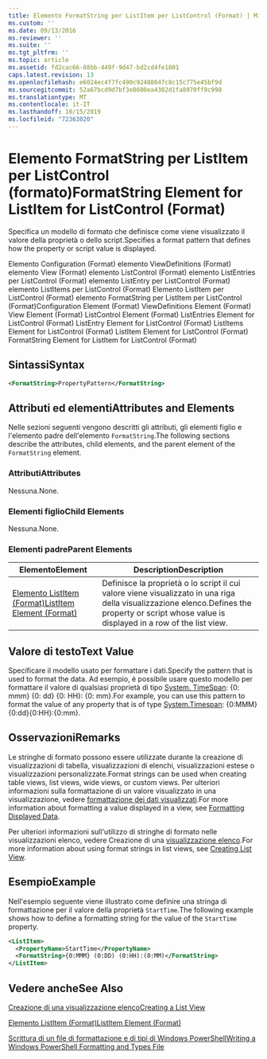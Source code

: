 ```yaml
---
title: Elemento FormatString per ListItem per ListControl (Format) | Microsoft Docs
ms.custom: ''
ms.date: 09/13/2016
ms.reviewer: ''
ms.suite: ''
ms.tgt_pltfrm: ''
ms.topic: article
ms.assetid: fd2cac66-88bb-449f-9d47-bd2cd4fe1801
caps.latest.revision: 13
ms.openlocfilehash: e6024ec4f7fc490c92408047c8c15c775e45bf9d
ms.sourcegitcommit: 52a67bcd9d7bf3e8600ea4302d1fa8970ff9c998
ms.translationtype: MT
ms.contentlocale: it-IT
ms.lasthandoff: 10/15/2019
ms.locfileid: "72363020"
---
```

# <a name="formatstring-element-for-listitem-for-listcontrol--format"></a><span data-ttu-id="25dc5-102">Elemento FormatString per ListItem per ListControl (formato)</span><span class="sxs-lookup"><span data-stu-id="25dc5-102">FormatString Element for ListItem for ListControl  (Format)</span></span>

<span data-ttu-id="25dc5-103">Specifica un modello di formato che definisce come viene visualizzato il valore della proprietà o dello script.</span><span class="sxs-lookup"><span data-stu-id="25dc5-103">Specifies a format pattern that defines how the property or script value is displayed.</span></span>

<span data-ttu-id="25dc5-104">Elemento Configuration (Format) elemento ViewDefinitions (Format) elemento View (Format) elemento ListControl (Format) elemento ListEntries per ListControl (Format) elemento ListEntry per ListControl (Format) elemento ListItems per ListControl (Format) Elemento ListItem per ListControl (Format) elemento FormatString per ListItem per ListControl (Format)</span><span class="sxs-lookup"><span data-stu-id="25dc5-104">Configuration Element (Format) ViewDefinitions Element (Format) View Element (Format) ListControl Element (Format) ListEntries Element for ListControl (Format) ListEntry Element for ListControl (Format) ListItems Element for ListControl (Format) ListItem Element for ListControl (Format) FormatString Element for ListItem for ListControl (Format)</span></span>

## <a name="syntax"></a><span data-ttu-id="25dc5-105">Sintassi</span><span class="sxs-lookup"><span data-stu-id="25dc5-105">Syntax</span></span>

```xml
<FormatString>PropertyPattern</FormatString>
```

## <a name="attributes-and-elements"></a><span data-ttu-id="25dc5-106">Attributi ed elementi</span><span class="sxs-lookup"><span data-stu-id="25dc5-106">Attributes and Elements</span></span>

<span data-ttu-id="25dc5-107">Nelle sezioni seguenti vengono descritti gli attributi, gli elementi figlio e l'elemento padre dell'elemento `FormatString`.</span><span class="sxs-lookup"><span data-stu-id="25dc5-107">The following sections describe the attributes, child elements, and the parent element of the `FormatString` element.</span></span>

### <a name="attributes"></a><span data-ttu-id="25dc5-108">Attributi</span><span class="sxs-lookup"><span data-stu-id="25dc5-108">Attributes</span></span>

<span data-ttu-id="25dc5-109">Nessuna.</span><span class="sxs-lookup"><span data-stu-id="25dc5-109">None.</span></span>

### <a name="child-elements"></a><span data-ttu-id="25dc5-110">Elementi figlio</span><span class="sxs-lookup"><span data-stu-id="25dc5-110">Child Elements</span></span>

<span data-ttu-id="25dc5-111">Nessuna.</span><span class="sxs-lookup"><span data-stu-id="25dc5-111">None.</span></span>

### <a name="parent-elements"></a><span data-ttu-id="25dc5-112">Elementi padre</span><span class="sxs-lookup"><span data-stu-id="25dc5-112">Parent Elements</span></span>

|<span data-ttu-id="25dc5-113">Elemento</span><span class="sxs-lookup"><span data-stu-id="25dc5-113">Element</span></span>|<span data-ttu-id="25dc5-114">Description</span><span class="sxs-lookup"><span data-stu-id="25dc5-114">Description</span></span>|
|-------------|-----------------|
|[<span data-ttu-id="25dc5-115">Elemento ListItem (Format)</span><span class="sxs-lookup"><span data-stu-id="25dc5-115">ListItem Element (Format)</span></span>](./listitem-element-for-listitems-for-listcontrol-format.md)|<span data-ttu-id="25dc5-116">Definisce la proprietà o lo script il cui valore viene visualizzato in una riga della visualizzazione elenco.</span><span class="sxs-lookup"><span data-stu-id="25dc5-116">Defines the property or script whose value is displayed in a row of the list view.</span></span>|

## <a name="text-value"></a><span data-ttu-id="25dc5-117">Valore di testo</span><span class="sxs-lookup"><span data-stu-id="25dc5-117">Text Value</span></span>

<span data-ttu-id="25dc5-118">Specificare il modello usato per formattare i dati.</span><span class="sxs-lookup"><span data-stu-id="25dc5-118">Specify the pattern that is used to format the data.</span></span> <span data-ttu-id="25dc5-119">Ad esempio, è possibile usare questo modello per formattare il valore di qualsiasi proprietà di tipo [System. TimeSpan](/dotnet/api/System.TimeSpan): {0: mmm} {0: dd} {0: HH}: {0: mm}.</span><span class="sxs-lookup"><span data-stu-id="25dc5-119">For example, you can use this pattern to format the value of any property that is of type [System.Timespan](/dotnet/api/System.TimeSpan): {0:MMM}{0:dd}{0:HH}:{0:mm}.</span></span>

## <a name="remarks"></a><span data-ttu-id="25dc5-120">Osservazioni</span><span class="sxs-lookup"><span data-stu-id="25dc5-120">Remarks</span></span>

<span data-ttu-id="25dc5-121">Le stringhe di formato possono essere utilizzate durante la creazione di visualizzazioni di tabella, visualizzazioni di elenchi, visualizzazioni estese o visualizzazioni personalizzate.</span><span class="sxs-lookup"><span data-stu-id="25dc5-121">Format strings can be used when creating table views, list views, wide views, or custom views.</span></span> <span data-ttu-id="25dc5-122">Per ulteriori informazioni sulla formattazione di un valore visualizzato in una visualizzazione, vedere [formattazione dei dati visualizzati](./formatting-displayed-data.md).</span><span class="sxs-lookup"><span data-stu-id="25dc5-122">For more information about formatting a value displayed in a view, see [Formatting Displayed Data](./formatting-displayed-data.md).</span></span>

<span data-ttu-id="25dc5-123">Per ulteriori informazioni sull'utilizzo di stringhe di formato nelle visualizzazioni elenco, vedere Creazione di una [visualizzazione elenco](./creating-a-list-view.md).</span><span class="sxs-lookup"><span data-stu-id="25dc5-123">For more information about using format strings in list views, see [Creating List View](./creating-a-list-view.md).</span></span>

## <a name="example"></a><span data-ttu-id="25dc5-124">Esempio</span><span class="sxs-lookup"><span data-stu-id="25dc5-124">Example</span></span>

<span data-ttu-id="25dc5-125">Nell'esempio seguente viene illustrato come definire una stringa di formattazione per il valore della proprietà `StartTime`.</span><span class="sxs-lookup"><span data-stu-id="25dc5-125">The following example shows how to define a formatting string for the value of the `StartTime` property.</span></span>

```xml
<ListItem>
  <PropertyName>StartTime</PropertyName>
  <FormatString>{0:MMM} (0:DD) (0:HH):(0:MM)</FormatString>
</ListItem>
```

## <a name="see-also"></a><span data-ttu-id="25dc5-126">Vedere anche</span><span class="sxs-lookup"><span data-stu-id="25dc5-126">See Also</span></span>

[<span data-ttu-id="25dc5-127">Creazione di una visualizzazione elenco</span><span class="sxs-lookup"><span data-stu-id="25dc5-127">Creating a List View</span></span>](./creating-a-list-view.md)

[<span data-ttu-id="25dc5-128">Elemento ListItem (Format)</span><span class="sxs-lookup"><span data-stu-id="25dc5-128">ListItem Element (Format)</span></span>](./listitem-element-for-listitems-for-listcontrol-format.md)

[<span data-ttu-id="25dc5-129">Scrittura di un file di formattazione e di tipi di Windows PowerShell</span><span class="sxs-lookup"><span data-stu-id="25dc5-129">Writing a Windows PowerShell Formatting and Types File</span></span>](./writing-a-powershell-formatting-file.md)

